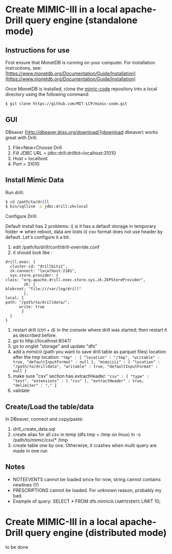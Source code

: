 # Create MIMIC-III in a local apache-Drill query engine (standalone mode)

## Instructions for use

First ensure that MonetDB is running on your computer. For installation instructions, see: [https://www.monetdb.org/Documentation/Guide/Installation](https://www.monetdb.org/Documentation/Guide/Installation)

Once MonetDB is installed, clone the [mimic-code](https://github.com/MIT-LCP/mimic-code) repository into a local directory using the following command:

``` bash
$ git clone https://github.com/MIT-LCP/mimic-code.git
```

## GUI

DBeaver [http://dbeaver.jkiss.org/download/](download dbeaver) works great with Drill. 

1. File>New>Choose Drill
  1. Fill JDBC URL =  jdbc:drill:drillbit=localhost:31010
  1. Host = localhost
  1. Port = 31010

## Install Mimic Data

Run drill:

``` bash
$ cd /path/to/drill
$ bin/sqlline -u jdbc:drill:zk=local
```

Configure Drill:

Default install has 2 problems: i) is it has a default storage in temporary folder => when reboot, data are losts ii) csv format does not use header by default.
Let's configure it a bit.

1. edit /path/to/drill/conf/drill-override.conf
  1. it should look like : 
```
drill.exec: {
  cluster-id: "drillbits1",
  zk.connect: "localhost:2181",
  sys.store.provider: {
class: "org.apache.drill.exec.store.sys.zk.ZkPStoreProvider",
        zk: {
blobroot: "file:///var/log/drill"
        },
local: {
path: "/path/to/drilldata/",
      write: true
       }
  }
}
```
1. restart drill (ctrl + d) in the console where drill was started; then restart it as described before. 
1. go to http://localhost:8047/
1. go to onglet "storage" and update "dfs"
1. add a mimiciii (path you want to save drill table as parquet files) location after the tmp location:   `"tmp" : { "location" : "/tmp", "writable" : true, "defaultInputFormat" : null }, "mimiciii" : { "location" : "/path/to/drilldata", "writable" : true, "defaultInputFormat" : null }`
1. make sure "csv" section has extractHeader:  `"csv" : { "type" : "text", "extensions" : [ "csv" ], "extractHeader" : true, "delimiter" : "," }`
1. validate

## Create/Load the table/data

In DBeaver, connect and copy/paste:

1. drill_create_data.sql
1. create alias for all csv in temp (dfs.tmp = /tmp on linux) ln -s /path/to/mimic/csv/\* /tmp 
1. create table one by one. Otherwize, it crashes when multi query are made in one run

## Notes

* NOTEEVENTS cannot be loaded since for now, string cannot contains newlines (!!)
* PRESCRIPTIONS cannot be loaded. For unknown reason, probably my bad.
* Example of query: SELECT * FROM dfs.mimiciii.`CHARTEVENTS` LIMIT 10;


# Create MIMIC-III in a local apache-Drill query engine (distributed mode)

to be done
